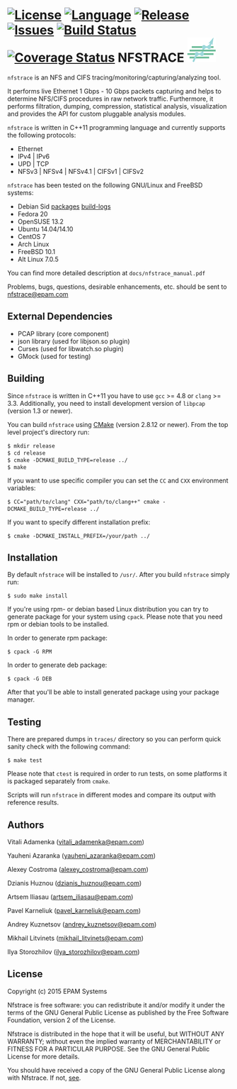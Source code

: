 [![License](https://img.shields.io/github/license/epam/nfstrace.svg)](http://opensource.org/licenses/GPL-2.0)
[![Language](https://img.shields.io/badge/language-C++11-blue.svg)](https://isocpp.org)
[![Release](https://img.shields.io/github/release/epam/nfstrace.svg)](https://github.com/epam/nfstrace/releases/latest)
[![Issues](https://img.shields.io/github/issues/epam/nfstrace.svg)](https://github.com/epam/nfstrace/issues?q=is%3Aopen+is%3Aissue)
[![Build Status](https://img.shields.io/travis/epam/nfstrace/master.svg)](https://travis-ci.org/epam/nfstrace)
[![Coverage Status](http://img.shields.io/coveralls/epam/nfstrace/master.svg)](https://coveralls.io/r/epam/nfstrace?branch=master)
NFSTRACE ![NFSTRACE Logo](docs/logo64.png "Logo")
========

`nfstrace` is an NFS and CIFS tracing/monitoring/capturing/analyzing tool.

It performs live Ethernet 1 Gbps - 10 Gbps packets capturing and helps to
determine NFS/CIFS procedures in raw network traffic. Furthermore, it performs
filtration, dumping, compression, statistical analysis, visualization and
provides the API for custom pluggable analysis modules.

`nfstrace` is written in C++11 programming language and currently supports the
following protocols:

- Ethernet
- IPv4 | IPv6
- UPD | TCP
- NFSv3 | NFSv4 | NFSv4.1 | CIFSv1 | CIFSv2

`nfstrace` has been tested on the following GNU/Linux and FreeBSD systems:

- Debian Sid [packages](https://packages.debian.org/unstable/main/nfstrace) [build-logs](https://buildd.debian.org/status/logs.php?pkg=nfstrace)
- Fedora 20
- OpenSUSE 13.2
- Ubuntu 14.04/14.10
- CentOS 7
- Arch Linux
- FreeBSD 10.1
- Alt Linux 7.0.5

You can find more detailed description at `docs/nfstrace_manual.pdf`

Problems, bugs, questions, desirable enhancements, etc. should be sent to
<nfstrace@epam.com>

External Dependencies
--------

- PCAP library (core component)
- json library (used for libjson.so plugin)
- Curses (used for libwatch.so plugin)
- GMock (used for testing)

Building
--------

Since `nfstrace` is written in C++11 you have to use `gcc` >= 4.8 or
`clang` >= 3.3.  Additionally, you need to install development version of
`libpcap` (version 1.3 or newer).

You can build `nfstrace` using [CMake](http://cmake.org) (version 2.8.12 or
newer). From the top level project's directory run:

    $ mkdir release
    $ cd release
    $ cmake -DCMAKE_BUILD_TYPE=release ../
    $ make

If you want to use specific compiler you can set the `CC` and `CXX` environment
variables:

    $ CC="path/to/clang" CXX="path/to/clang++" cmake -DCMAKE_BUILD_TYPE=release ../

If you want to specify different installation prefix:

    $ cmake -DCMAKE_INSTALL_PREFIX=/your/path ../


Installation
------------

By default `nfstrace` will be installed to `/usr/`.
After you build `nfstrace` simply run:

    $ sudo make install

If you're using rpm- or debian based Linux distribution you can try to generate
package for your system using `cpack`. Please note that you need rpm or debian
tools to be installed.

In order to generate rpm package:

    $ cpack -G RPM

In order to generate deb package:

    $ cpack -G DEB

After that you'll be able to install generated package using your package
manager.


Testing
-------

There are prepared dumps in `traces/` directory so you can perform quick sanity
check with the following command:

    $ make test

Please note that `ctest` is required in order to run tests, on some platforms
it is packaged separately from `cmake`.

Scripts will run `nfstrace` in different modes and compare its output with
reference results.


Authors
-------

Vitali  Adamenka    ([vitali_adamenka@epam.com](mailto:vitali_adamenka@epam.com))

Yauheni Azaranka    ([yauheni_azaranka@epam.com](mailto:yaheni_azaranka@epam.com))

Alexey  Costroma    ([alexey_costroma@epam.com](mailto:alexey_costroma@epam.com))

Dzianis Huznou      ([dzianis_huznou@epam.com](mailto:dzianis_huznou@epam.com))

Artsem  Iliasau     ([artsem_iliasau@epam.com](mailto:artsem_iliasau@epam.com))

Pavel   Karneliuk   ([pavel_karneliuk@epam.com](mailto:pavel_karneliuk@epam.com))

Andrey  Kuznetsov   ([andrey_kuznetsov@epam.com](mailto:andrey_kuznetsov@epam.com))

Mikhail Litvinets   ([mikhail_litvinets@epam.com](mailto:mikhail_litvinets@epam.com))

Ilya    Storozhilov ([ilya_storozhilov@epam.com](mailto:ilya_storozhilov@epam.com))


License
-------

Copyright (c) 2015 EPAM Systems

Nfstrace is free software: you can redistribute it and/or modify
it under the terms of the GNU General Public License as published by
the Free Software Foundation, version 2 of the License.

Nfstrace is distributed in the hope that it will be useful,
but WITHOUT ANY WARRANTY; without even the implied warranty of
MERCHANTABILITY or FITNESS FOR A PARTICULAR PURPOSE.  See the
GNU General Public License for more details.

You should have received a copy of the GNU General Public License
along with Nfstrace.
If not, [see](http://www.gnu.org/licenses/).
